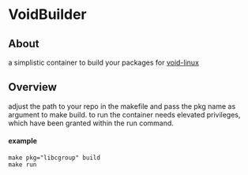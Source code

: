 # VoidBuilder

## About
a simplistic container to build your packages for [void-linux](https://github.com/void-linux/void-packages)

## Overview
adjust the path to your repo in the makefile and pass the pkg name as argument to make build. 
to run the container needs elevated privileges, which have been granted within the run command.

#### example
```
make pkg="libcgroup" build
make run
```

